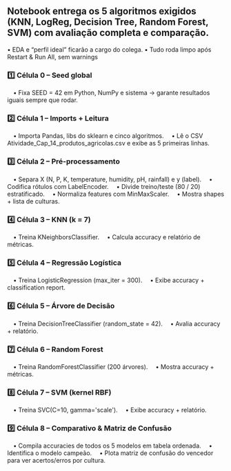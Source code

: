 ## Notebook entrega os 5 algoritmos exigidos (KNN, LogReg, Decision Tree, Random Forest, SVM) com avaliação completa e comparação.
•⁠  ⁠EDA e “perfil ideal” ficarão a cargo do colega.
•⁠  ⁠Tudo roda limpo após Restart & Run All, sem warnings

### 1️⃣ Célula 0 – Seed global
 • Fixa SEED = 42 em Python, NumPy e sistema → garante resultados iguais sempre que rodar.

### 2️⃣ Célula 1 – Imports + Leitura
 • Importa Pandas, libs do sklearn e cinco algoritmos.
 • Lê o CSV Atividade_Cap_14_produtos_agricolas.csv e exibe as 5 primeiras linhas.

### 3️⃣ Célula 2 – Pré-processamento
 • Separa X (N, P, K, temperature, humidity, pH, rainfall) e y (label).
 • Codifica rótulos com LabelEncoder.
 • Divide treino/teste (80 / 20) estratificado.
 • Normaliza features com MinMaxScaler.
 • Mostra shapes + lista de culturas.

### 4️⃣ Célula 3 – KNN (k = 7)
 • Treina KNeighborsClassifier.
 • Calcula accuracy e relatório de métricas.

### 5️⃣ Célula 4 – Regressão Logística
 • Treina LogisticRegression (max_iter = 300).
 • Exibe accuracy + classification report.

### 6️⃣ Célula 5 – Árvore de Decisão
 • Treina DecisionTreeClassifier (random_state = 42).
 • Avalia accuracy + relatório.

### 7️⃣ Célula 6 – Random Forest
 • Treina RandomForestClassifier (200 árvores).
 • Mostra accuracy + métricas.

### 8️⃣ Célula 7 – SVM (kernel RBF)
 • Treina SVC(C=10, gamma='scale').
 • Exibe accuracy + relatório.

### 9️⃣ Célula 8 – Comparativo & Matriz de Confusão
 • Compila accuracies de todos os 5 modelos em tabela ordenada.
 • Identifica o modelo campeão.
 • Plota matriz de confusão do vencedor para ver acertos/erros por cultura.
